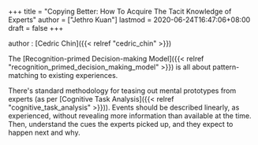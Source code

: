 +++
title = "Copying Better: How To Acquire The Tacit Knowledge of Experts"
author = ["Jethro Kuan"]
lastmod = 2020-06-24T16:47:06+08:00
draft = false
+++

author
: [Cedric Chin]({{< relref "cedric_chin" >}})

The [Recognition-primed Decision-making Model]({{< relref "recognition_primed_decision_making_model" >}}) is all about pattern-matching to existing experiences.

There's standard methodology for teasing out mental prototypes from experts (as per [Cognitive Task Analysis]({{< relref "cognitive_task_analysis" >}})). Events should be described linearly, as experienced, without revealing more information than available at the time. Then, understand the cues the experts picked up, and they expect to happen next and why.
